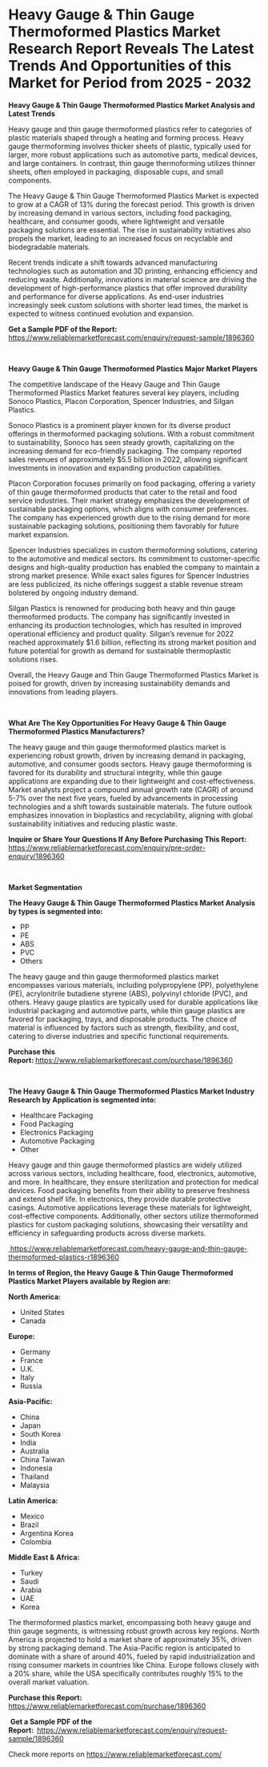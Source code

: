 <p><h1>Heavy Gauge & Thin Gauge Thermoformed Plastics Market Research Report Reveals The Latest Trends And Opportunities of this Market for Period from 2025 - 2032</h1></p><p><strong>Heavy Gauge & Thin Gauge Thermoformed Plastics Market Analysis and Latest Trends</strong></p>
<p><p>Heavy gauge and thin gauge thermoformed plastics refer to categories of plastic materials shaped through a heating and forming process. Heavy gauge thermoforming involves thicker sheets of plastic, typically used for larger, more robust applications such as automotive parts, medical devices, and large containers. In contrast, thin gauge thermoforming utilizes thinner sheets, often employed in packaging, disposable cups, and small components.</p><p>The Heavy Gauge & Thin Gauge Thermoformed Plastics Market is expected to grow at a CAGR of 13% during the forecast period. This growth is driven by increasing demand in various sectors, including food packaging, healthcare, and consumer goods, where lightweight and versatile packaging solutions are essential. The rise in sustainability initiatives also propels the market, leading to an increased focus on recyclable and biodegradable materials.</p><p>Recent trends indicate a shift towards advanced manufacturing technologies such as automation and 3D printing, enhancing efficiency and reducing waste. Additionally, innovations in material science are driving the development of high-performance plastics that offer improved durability and performance for diverse applications. As end-user industries increasingly seek custom solutions with shorter lead times, the market is expected to witness continued evolution and expansion.</p></p>
<p><strong>Get a Sample PDF of the Report:&nbsp;</strong> <a href="https://www.reliablemarketforecast.com/enquiry/request-sample/1896360?utm_campaign=1929&utm_medium=2&utm_source=Github&utm_content=ia&utm_term=13012025&utm_id=heavy-gauge-thin-gauge-thermoformed-plastics">https://www.reliablemarketforecast.com/enquiry/request-sample/1896360</a></p>
<p>&nbsp;</p>
<p><strong>Heavy Gauge & Thin Gauge Thermoformed Plastics Major Market Players</strong></p>
<p><p>The competitive landscape of the Heavy Gauge and Thin Gauge Thermoformed Plastics Market features several key players, including Sonoco Plastics, Placon Corporation, Spencer Industries, and Silgan Plastics. </p><p>Sonoco Plastics is a prominent player known for its diverse product offerings in thermoformed packaging solutions. With a robust commitment to sustainability, Sonoco has seen steady growth, capitalizing on the increasing demand for eco-friendly packaging. The company reported sales revenues of approximately $5.5 billion in 2022, allowing significant investments in innovation and expanding production capabilities.</p><p>Placon Corporation focuses primarily on food packaging, offering a variety of thin gauge thermoformed products that cater to the retail and food service industries. Their market strategy emphasizes the development of sustainable packaging options, which aligns with consumer preferences. The company has experienced growth due to the rising demand for more sustainable packaging solutions, positioning them favorably for future market expansion.</p><p>Spencer Industries specializes in custom thermoforming solutions, catering to the automotive and medical sectors. Its commitment to customer-specific designs and high-quality production has enabled the company to maintain a strong market presence. While exact sales figures for Spencer Industries are less publicized, its niche offerings suggest a stable revenue stream bolstered by ongoing industry demand.</p><p>Silgan Plastics is renowned for producing both heavy and thin gauge thermoformed products. The company has significantly invested in enhancing its production technologies, which has resulted in improved operational efficiency and product quality. Silgan’s revenue for 2022 reached approximately $1.6 billion, reflecting its strong market position and future potential for growth as demand for sustainable thermoplastic solutions rises.</p><p>Overall, the Heavy Gauge and Thin Gauge Thermoformed Plastics Market is poised for growth, driven by increasing sustainability demands and innovations from leading players.</p></p>
<p>&nbsp;</p>
<p><strong>What Are The Key Opportunities For Heavy Gauge & Thin Gauge Thermoformed Plastics Manufacturers?</strong></p>
<p><p>The heavy gauge and thin gauge thermoformed plastics market is experiencing robust growth, driven by increasing demand in packaging, automotive, and consumer goods sectors. Heavy gauge thermoforming is favored for its durability and structural integrity, while thin gauge applications are expanding due to their lightweight and cost-effectiveness. Market analysts project a compound annual growth rate (CAGR) of around 5-7% over the next five years, fueled by advancements in processing technologies and a shift towards sustainable materials. The future outlook emphasizes innovation in bioplastics and recyclability, aligning with global sustainability initiatives and reducing plastic waste.</p></p>
<p><strong>Inquire or Share Your Questions If Any Before Purchasing This Report:</strong> <a href="https://www.reliablemarketforecast.com/enquiry/pre-order-enquiry/1896360?utm_campaign=1929&utm_medium=2&utm_source=Github&utm_content=ia&utm_term=13012025&utm_id=heavy-gauge-thin-gauge-thermoformed-plastics">https://www.reliablemarketforecast.com/enquiry/pre-order-enquiry/1896360</a></p>
<p>&nbsp;</p>
<p><strong>Market Segmentation</strong></p>
<p><strong>The Heavy Gauge & Thin Gauge Thermoformed Plastics Market Analysis by types is segmented into:</strong></p>
<p><ul><li>PP</li><li>PE</li><li>ABS</li><li>PVC</li><li>Others</li></ul></p>
<p><p>The heavy gauge and thin gauge thermoformed plastics market encompasses various materials, including polypropylene (PP), polyethylene (PE), acrylonitrile butadiene styrene (ABS), polyvinyl chloride (PVC), and others. Heavy gauge plastics are typically used for durable applications like industrial packaging and automotive parts, while thin gauge plastics are favored for packaging, trays, and disposable products. The choice of material is influenced by factors such as strength, flexibility, and cost, catering to diverse industries and specific functional requirements.</p></p>
<p><strong>Purchase this Report:&nbsp;</strong><a href="https://www.reliablemarketforecast.com/purchase/1896360?utm_campaign=1929&utm_medium=2&utm_source=Github&utm_content=ia&utm_term=13012025&utm_id=heavy-gauge-thin-gauge-thermoformed-plastics">https://www.reliablemarketforecast.com/purchase/1896360</a></p>
<p>&nbsp;</p>
<p><strong>The Heavy Gauge & Thin Gauge Thermoformed Plastics Market Industry Research by Application is segmented into:</strong></p>
<p><ul><li>Healthcare Packaging</li><li>Food Packaging</li><li>Electronics Packaging</li><li>Automotive Packaging</li><li>Other</li></ul></p>
<p><p>Heavy gauge and thin gauge thermoformed plastics are widely utilized across various sectors, including healthcare, food, electronics, automotive, and more. In healthcare, they ensure sterilization and protection for medical devices. Food packaging benefits from their ability to preserve freshness and extend shelf life. In electronics, they provide durable protective casings. Automotive applications leverage these materials for lightweight, cost-effective components. Additionally, other sectors utilize thermoformed plastics for custom packaging solutions, showcasing their versatility and efficiency in safeguarding products across diverse markets.</p></p>
<p><a href="https://www.reliablemarketforecast.com/heavy-gauge-and-thin-gauge-thermoformed-plastics-r1896360?utm_campaign=1929&utm_medium=2&utm_source=Github&utm_content=ia&utm_term=13012025&utm_id=heavy-gauge-thin-gauge-thermoformed-plastics">&nbsp;https://www.reliablemarketforecast.com/heavy-gauge-and-thin-gauge-thermoformed-plastics-r1896360</a></p>
<p><strong>In terms of Region, the Heavy Gauge & Thin Gauge Thermoformed Plastics Market Players available by Region are:</strong></p>
<p>
    <p> <strong> North America: </strong>
        <ul>
            <li>United States</li>
            <li>Canada</li>
        </ul>
        </p> 
    <p> <strong> Europe: </strong>
        <ul>
            <li>Germany</li>
            <li>France</li>
            <li>U.K.</li>
            <li>Italy</li>
            <li>Russia</li>
        </ul>
        </p> 
    <p> <strong> Asia-Pacific: </strong>
        <ul>
            <li>China</li>
            <li>Japan</li>
            <li>South Korea</li>
            <li>India</li>
            <li>Australia</li>
            <li>China Taiwan</li>
            <li>Indonesia</li>
            <li>Thailand</li>
            <li>Malaysia</li>
        </ul>
        </p> 
    <p> <strong> Latin America: </strong>
        <ul>
            <li>Mexico</li>
            <li>Brazil</li>
            <li>Argentina Korea</li>
            <li>Colombia</li>
        </ul>
        </p> 
    <p> <strong> Middle East & Africa: </strong>
        <ul>
            <li>Turkey</li>
            <li>Saudi</li>
            <li>Arabia</li>
            <li>UAE</li>
            <li>Korea</li>
        </ul>
    </p>
    </p>
<p><p>The thermoformed plastics market, encompassing both heavy gauge and thin gauge segments, is witnessing robust growth across key regions. North America is projected to hold a market share of approximately 35%, driven by strong packaging demand. The Asia-Pacific region is anticipated to dominate with a share of around 40%, fueled by rapid industrialization and rising consumer markets in countries like China. Europe follows closely with a 20% share, while the USA specifically contributes roughly 15% to the overall market valuation.</p></p>
<p><strong>Purchase this Report: </strong><a href="https://www.reliablemarketforecast.com/purchase/1896360?utm_campaign=1929&utm_medium=2&utm_source=Github&utm_content=ia&utm_term=13012025&utm_id=heavy-gauge-thin-gauge-thermoformed-plastics">https://www.reliablemarketforecast.com/purchase/1896360</a></p>
<p>&nbsp;<strong>Get a Sample PDF of the Report:&nbsp;&nbsp;</strong><a href="https://www.reliablemarketforecast.com/enquiry/request-sample/1896360?utm_campaign=1929&utm_medium=2&utm_source=Github&utm_content=ia&utm_term=13012025&utm_id=heavy-gauge-thin-gauge-thermoformed-plastics">https://www.reliablemarketforecast.com/enquiry/request-sample/1896360</a></p>
<p><strong></strong></p>
<p>Check more reports on <a href="https://www.reliablemarketforecast.com/?utm_campaign=1929&utm_medium=2&utm_source=Github&utm_content=ia&utm_term=13012025&utm_id=heavy-gauge-thin-gauge-thermoformed-plastics">https://www.reliablemarketforecast.com/</a></p>